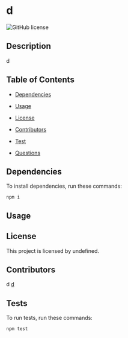 # d
  ![GitHub license](https://img.shields.io/badge/license-MIT-blue.svg)

## Description

d

## Table of Contents

* [Dependencies](#dependencies)

* [Usage](#usage)


* [License](#license)


* [Contributors](#contributors)

* [Test](#test)

* [Questions](#questions)

## Dependencies

To install dependencies, run these commands:

```
npm i
```

## Usage



## License

This project is licensed by undefined.

## Contributors


d
[d](https://github.com/d/)

## Tests

To run tests, run these commands:

```
npm test
```



